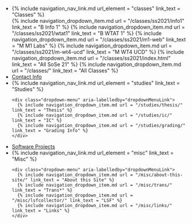 
<ul class="nav flex-md-column">

<li class="nav-item">
  {% include navigation_nav_link.md url_element = "classes"  link_text = "Classes" %}

  <div class="dropdown-menu" aria-labelledby="dropdownMenuLink">
    {% include navigation_dropdown_item.md url = "/classes/ss2021/info1" link_text = "B Info 1" %}
    {% include navigation_dropdown_item.md url = "/classes/ss2021/wtat1" link_text = "B WTAT 1" %}
    {% include navigation_dropdown_item.md url = "/classes/ss2021/m1-web" link_text = "M M1 Labs" %}
    {% include navigation_dropdown_item.md url = "/classes/ss2021/m-wt4-ucd" link_text = "M WT4 UCD" %}
    {% include navigation_dropdown_item.md url = "/classes/ss2021/index.html" link_text = "All SoSe 21" %}
    {% include navigation_dropdown_item.md url = "/classes/" link_text = "All Classes" %}
  </div>
</li>

  <li class="nav-item">
    <a class="nav-link {% if page.url == '/contact/' %}active{% endif %}" href="{{ site.baseurl }}/contact/">Contact Info</a>
  </li>


  <li class="nav-item">
    {% include navigation_nav_link.md url_element = "studies"  link_text = "Studies" %}

    <div class="dropdown-menu" aria-labelledby="dropdownMenuLink">
      {% include navigation_dropdown_item.md url = "/studies/thesis/" link_text = "Thesis" %}
      {% include navigation_dropdown_item.md url = "/studies/ic/" link_text = "IC" %}
      {% include navigation_dropdown_item.md url = "/studies/grading/" link_text = "Grading Info" %}
    </div>
  </li>


  <li class="nav-item">
    <a class="nav-link {% if page.url == '/software_projects/' %}active{% endif %}" href="{{ site.baseurl }}/software_projects/">Software Projects</a>
  </li>


  <li class="nav-item">
    {% include navigation_nav_link.md url_element = "misc"  link_text = "Misc" %}

    <div class="dropdown-menu" aria-labelledby="dropdownMenuLink">
      {% include navigation_dropdown_item.md url = "/misc/about-this-site/" link_text = "About this Site" %}
      {% include navigation_dropdown_item.md url = "/misc/trans/" link_text = "Trans*" %}
      {% include navigation_dropdown_item.md url = "/misc/lsfcollector/" link_text = "LSF" %}
      {% include navigation_dropdown_item.md url = "/misc/links/" link_text = "Links" %}
    </div>
  </li>
<ul>
